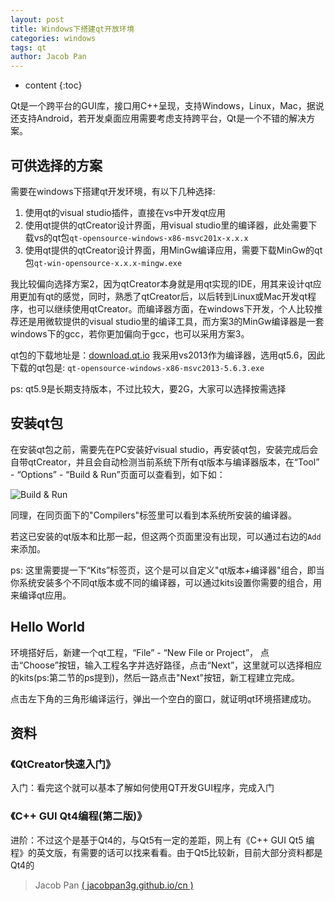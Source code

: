 ```yaml
---
layout: post
title: Windows下搭建qt开放环境
categories: windows
tags: qt
author: Jacob Pan
---
```


* content
{:toc}

Qt是一个跨平台的GUI库，接口用C++呈现，支持Windows，Linux，Mac，据说还支持Android，若开发桌面应用需要考虑支持跨平台，Qt是一个不错的解决方案。


## 可供选择的方案

需要在windows下搭建qt开发环境，有以下几种选择:
1. 使用qt的visual studio插件，直接在vs中开发qt应用
2. 使用qt提供的qtCreator设计界面，用visual studio里的编译器，此处需要下载vs的qt包`qt-opensource-windows-x86-msvc201x-x.x.x`
3. 使用qt提供的qtCreator设计界面，用MinGw编译应用，需要下载MinGw的qt包`qt-win-opensource-x.x.x-mingw.exe`

我比较偏向选择方案2，因为qtCreator本身就是用qt实现的IDE，用其来设计qt应用更加有qt的感觉，同时，熟悉了qtCreator后，以后转到Linux或Mac开发qt程序，也可以继续使用qtCreator。而编译器方面，在windows下开发，个人比较推荐还是用微软提供的visual studio里的编译工具，而方案3的MinGw编译器是一套windows下的gcc，若你更加偏向于gcc，也可以采用方案3。

qt包的下载地址是：[download.qt.io](http://download.qt.io)
我采用vs2013作为编译器，选用qt5.6，因此下载的qt包是: `qt-opensource-windows-x86-msvc2013-5.6.3.exe`

ps: qt5.9是长期支持版本，不过比较大，要2G，大家可以选择按需选择


## 安装qt包

在安装qt包之前，需要先在PC安装好visual studio，再安装qt包，安装完成后会自带qtCreator，并且会自动检测当前系统下所有qt版本与编译器版本，在“Tool” - “Options” - “Build & Run”页面可以查看到，如下如：

![Build & Run][buildRun]

同理，在同页面下的"Compilers"标签里可以看到本系统所安装的编译器。

若这已安装的qt版本和比那一起，但这两个页面里没有出现，可以通过右边的`Add`来添加。

ps: 这里需要提一下“Kits”标签页，这个是可以自定义"qt版本+编译器"组合，即当你系统安装多个不同qt版本或不同的编译器，可以通过kits设置你需要的组合，用来编译qt应用。


## Hello World

环境搭好后，新建一个qt工程，“File” - “New File or Project”， 点击“Choose”按钮，输入工程名字并选好路径，点击“Next”，这里就可以选择相应的kits(ps:第二节的ps提到)，然后一路点击"Next"按钮，新工程建立完成。

点击左下角的三角形编译运行，弹出一个空白的窗口，就证明qt环境搭建成功。


## 资料

### 《QtCreator快速入门》
入门：看完这个就可以基本了解如何使用QT开发GUI程序，完成入门

### 《C++ GUI Qt4编程(第二版)》
进阶：不过这个是基于Qt4的，与Qt5有一定的差距，网上有《C++ GUI Qt5 编程》的英文版，有需要的话可以找来看看。由于Qt5比较新，目前大部分资料都是Qt4的



> Jacob Pan [( jacobpan3g.github.io/cn )](http://jacobpan3g.github.io/cn)

[buildRun]: https://jacobpan3g.github.io/img/qt-in-windows-buildRun.png
